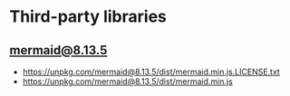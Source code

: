 # Third-party libraries

## mermaid@8.13.5

- <https://unpkg.com/mermaid@8.13.5/dist/mermaid.min.js.LICENSE.txt>
- <https://unpkg.com/mermaid@8.13.5/dist/mermaid.min.js>
